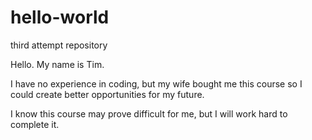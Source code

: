 # hello-world
third attempt repository

Hello. My name is Tim. 

I have no experience in coding, but my wife bought me this course so I could create better opportunities for my future.

I know this course may prove difficult for me, but I will work hard to complete it.
